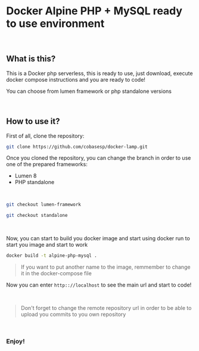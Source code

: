 # Docker Alpine PHP + MySQL ready to use environment

<br>

## What is this?
This is a Docker php serverless, this is ready to use, just download, execute docker compose instructions and you are ready to code!

You can choose from lumen framework or php standalone versions

<br>

## How to use it?
First of all, clone the repository:

```bash
git clone https://github.com/cobasesp/docker-lamp.git
```

Once you cloned the repository, you can change the branch in order to use one of the prepared frameworks:

* Lumen 8
* PHP standalone

<br>

```bash
git checkout lumen-framework
```

```bash
git checkout standalone
```

<br>

Now, you can start to build you docker image and start using docker run to start you image and start to work

```bash
docker build -t alpine-php-mysql .
```

>If you want to put another name to the image, remmember to change it in the docker-compose file

Now you can enter `http:://localhost` to see the main url and start to code!

<br>

>Don't forget to change the remote repository url in order to be able to upload you commits to you own repository

<br>

### Enjoy!